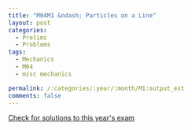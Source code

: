 ```yaml
---
title: "M04M1 &ndash; Particles on a Line"
layout: post
categories:
  - Prelims
  - Problems
tags:
  - Mechanics
  - M04
  - misc mechanics

permalink: /:categories/:year/:month/M1:output_ext
comments: false
---
```

<object data="2004M1M.pdf" type="application/pdf" width="100%" height="500"></object>
<div class="message"><a href='https://princetonprelim.com/prelim/13/'>Check for solutions to this year's exam</a></div>